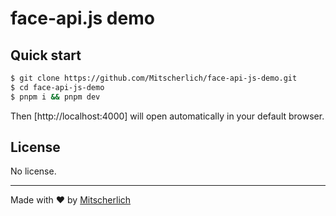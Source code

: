 # face-api.js demo

## Quick start

```bash
$ git clone https://github.com/Mitscherlich/face-api-js-demo.git
$ cd face-api-js-demo
$ pnpm i && pnpm dev
```

Then [http://localhost:4000] will open automatically in your default browser.

## License

No license.

---

Made with ♥ by [Mitscherlich](https://github.com/Mitscherlich)
